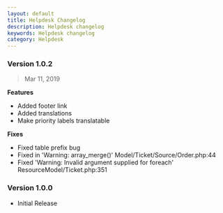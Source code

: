 ```yaml
---
layout: default
title: Helpdesk Changelog
description: Helpdesk changelog
keywords: Helpdesk changelog
category: Helpdesk
---
```


### Version 1.0.2

> Mar 11, 2019

**Features**
 - Added footer link
 - Added translations
 - Make priority labels translatable

**Fixes**
 - Fixed table prefix bug
 - Fixed in 'Warning: array_merge()' Model/Ticket/Source/Order.php:44
 - Fixed 'Warning: Invalid argument supplied for foreach' ResourceModel/Ticket.php:351

### Version 1.0.0

 -  Initial Release
